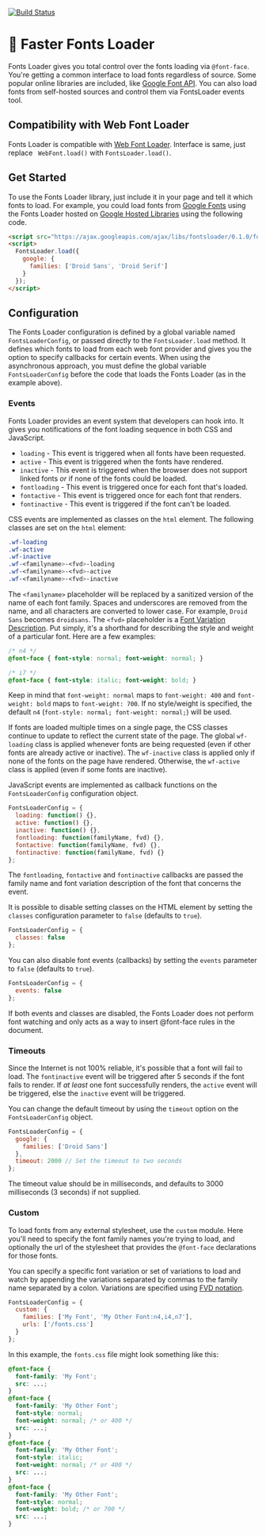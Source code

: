 [![Build Status](https://app.travis-ci.com/MurDaD/fontsloader.svg?branch=master)](https://app.travis-ci.com/MurDaD/fontsloader)


# 🚀 Faster Fonts Loader
Fonts Loader gives you total control over the fonts loading via `@font-face`. You're getting a common interface to load fonts regardless of source. Some popular online libraries are included, like [Google Font API](https://developers.google.com/fonts/). You can also load fonts from self-hosted sources and control them via FontsLoader events tool.

## Compatibility with Web Font Loader

Fonts Loader is compatible with [Web Font Loader](https://github.com/typekit/webfontloader). Interface is same, just replace ` WebFont.load()` with `FontsLoader.load()`.

## Get Started

To use the Fonts Loader library, just include it in your page and tell it which fonts to load. For example, you could load fonts from [Google Fonts](http://www.google.com/fonts/) using the Fonts Loader hosted on [Google Hosted Libraries](https://developers.google.com/speed/libraries/) using the following code.

```html
<script src="https://ajax.googleapis.com/ajax/libs/fontsloader/0.1.0/fontsloader.js"></script>
<script>
  FontsLoader.load({
    google: {
      families: ['Droid Sans', 'Droid Serif']
    }
  });
</script>
```

## Configuration

The Fonts Loader configuration is defined by a global variable named `FontsLoaderConfig`, or passed directly to the `FontsLoader.load` method. It defines which fonts to load from each web font provider and gives you the option to specify callbacks for certain events. When using the asynchronous approach, you must define the global variable `FontsLoaderConfig` before the code that loads the Fonts Loader (as in the example above).

### Events

Fonts Loader provides an event system that developers can hook into. It gives you notifications of the font loading sequence in both CSS and JavaScript.

* `loading` - This event is triggered when all fonts have been requested.
* `active` - This event is triggered when the fonts have rendered.
* `inactive` - This event is triggered when the browser does not support linked fonts *or* if none of the fonts could be loaded.
* `fontloading` - This event is triggered once for each font that's loaded.
* `fontactive` - This event is triggered once for each font that renders.
* `fontinactive` - This event is triggered if the font can't be loaded.

CSS events are implemented as classes on the `html` element. The following classes are set on the `html` element:

```css
.wf-loading
.wf-active
.wf-inactive
.wf-<familyname>-<fvd>-loading
.wf-<familyname>-<fvd>-active
.wf-<familyname>-<fvd>-inactive
```

The `<familyname>` placeholder will be replaced by a sanitized version of the name of each font family. Spaces and underscores are removed from the name, and all characters are converted to lower case. For example, `Droid Sans` becomes `droidsans`. The `<fvd>` placeholder is a [Font Variation Description](https://github.com/typekit/fvd). Put simply, it's a shorthand for describing the style and weight of a particular font. Here are a few examples:

```css
/* n4 */
@font-face { font-style: normal; font-weight: normal; }

/* i7 */
@font-face { font-style: italic; font-weight: bold; }
```

Keep in mind that `font-weight: normal` maps to `font-weight: 400` and `font-weight: bold` maps to `font-weight: 700`. If no style/weight is specified, the default `n4` (`font-style: normal; font-weight: normal;`) will be used.

If fonts are loaded multiple times on a single page, the CSS classes continue to update to reflect the current state of the page. The global `wf-loading` class is applied whenever fonts are being requested (even if other fonts are already active or inactive). The `wf-inactive` class is applied only if none of the fonts on the page have rendered. Otherwise, the `wf-active` class is applied (even if some fonts are inactive).

JavaScript events are implemented as callback functions on the `FontsLoaderConfig` configuration object.

```javascript
FontsLoaderConfig = {
  loading: function() {},
  active: function() {},
  inactive: function() {},
  fontloading: function(familyName, fvd) {},
  fontactive: function(familyName, fvd) {},
  fontinactive: function(familyName, fvd) {}
};
```

The `fontloading`, `fontactive` and `fontinactive` callbacks are passed the family name and font variation description of the font that concerns the event.

It is possible to disable setting classes on the HTML element by setting the `classes` configuration parameter to `false` (defaults to `true`).

```javascript
FontsLoaderConfig = {
  classes: false
};
```

You can also disable font events (callbacks) by setting the `events` parameter to `false` (defaults to `true`).

```javascript
FontsLoaderConfig = {
  events: false
};
```

If both events and classes are disabled, the Fonts Loader does not perform font watching and only acts as a way to insert @font-face rules in the document.

### Timeouts

Since the Internet is not 100% reliable, it's possible that a font will fail to load. The `fontinactive` event will be triggered after 5 seconds if the font fails to render. If *at least* one font successfully renders, the `active` event will be triggered, else the `inactive` event will be triggered.

You can change the default timeout by using the `timeout` option on the `FontsLoaderConfig` object.

```javascript
FontsLoaderConfig = {
  google: {
    families: ['Droid Sans']
  },
  timeout: 2000 // Set the timeout to two seconds
};
```

The timeout value should be in milliseconds, and defaults to 3000 milliseconds (3 seconds) if not supplied.

### Custom

To load fonts from any external stylesheet, use the `custom` module. Here you'll
need to specify the font family names you're trying to load, and optionally the url of the stylesheet that provides the `@font-face` declarations for those fonts.

You can specify a specific font variation or set of variations to load and watch
by appending the variations separated by commas to the family name separated by
a colon. Variations are specified using [FVD notation](https://github.com/typekit/fvd).

```javascript
FontsLoaderConfig = {
  custom: {
    families: ['My Font', 'My Other Font:n4,i4,n7'],
    urls: ['/fonts.css']
  }
};
```

In this example, the `fonts.css` file might look something like this:

```css
@font-face {
  font-family: 'My Font';
  src: ...;
}
@font-face {
  font-family: 'My Other Font';
  font-style: normal;
  font-weight: normal; /* or 400 */
  src: ...;
}
@font-face {
  font-family: 'My Other Font';
  font-style: italic;
  font-weight: normal; /* or 400 */
  src: ...;
}
@font-face {
  font-family: 'My Other Font';
  font-style: normal;
  font-weight: bold; /* or 700 */
  src: ...;
}
```
